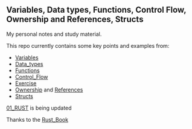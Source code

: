 ## Variables, Data types, Functions, Control Flow, Ownership and References, Structs

My personal notes and study material.

This repo currently contains some key points and examples from:

- [Variables](variables/src/bin/)
- [Data_types](data_types/src/bin/)
- [Functions](functions/src/bin/)
- [Control_Flow](control_flow/src/bin/)
- [Exercise](exercise/src/bin/)
- [Ownership](ownership/src/bin/) and [References](ownership/src/bin/references.rs)
- [Structs](structs/src/bin/)

[01_RUST](https://github.com/ahmad123m/01_RUST) is being updated

Thanks to the [Rust_Book](https://doc.rust-lang.org/book)
